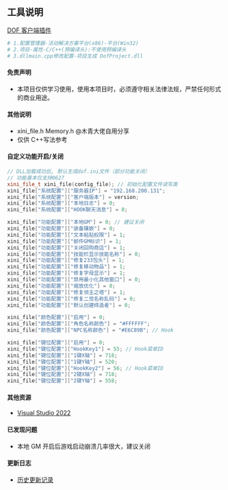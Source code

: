 ## 工具说明

[DOF 客户端插件](https://github.com/manydots/DofProject)

```sh
# 1.配置管理器-活动解决方案平台(x86)-平台(Win32)
# 2.项目-属性-C/C++(预编译头):不使用预编译头
# 3.dllmain.cpp修改配置-项目生成 DofProject.dll
```

#### 免责声明

- 本项目仅供学习使用，使用本项目时，必须遵守相关法律法规，严禁任何形式的商业用途。

#### 其他说明

- xini_file.h Memory.h @木青大佬自用分享
- 仅供 C++写法参考

#### 自定义功能开启/关闭

```c++
// DLL加载成功后, 默认生成dof.ini文件（部分功能关闭）
// 功能基本仅支持0627
xini_file_t xini_file(config_file); // 初始化配置文件读写类
xini_file["系统配置"]["服务器IP"] = "192.168.200.131";
xini_file["系统配置"]["客户端版本"] = version;
xini_file["系统配置"]["本地日志"] = 0;
xini_file["系统配置"]["HOOK聊天消息"] = 0;

xini_file["功能配置"]["本地GM"] = 0; // 建议关闭
xini_file["功能配置"]["装备镶嵌"] = 0;
xini_file["功能配置"]["文本粘贴权限"] = 1;
xini_file["功能配置"]["邮件GM标识"] = 1;
xini_file["功能配置"]["关闭回购商店"] = 1;
xini_file["功能配置"]["技能栏显示技能名称"] = 0;
xini_file["功能配置"]["修复233包头"] = 1;
xini_file["功能配置"]["修复移动物品"] = 1;
xini_file["功能配置"]["修复字母显示"] = 1;
xini_file["功能配置"]["禁用最小化其他窗口"] = 0;
xini_file["功能配置"]["缩放优化"] = 0;
xini_file["功能配置"]["修复领主之塔"] = 1;
xini_file["功能配置"]["修复二觉名称乱码"] = 0;
xini_file["功能配置"]["默认创建缔造者"] = 0;

xini_file["颜色配置"]["启用"] = 0;
xini_file["颜色配置"]["角色名称颜色"] = "#FFFFFF";
xini_file["颜色配置"]["NPC名称颜色"] = "#E6C89B"; // Hook

xini_file["键位配置"]["启用"] = 0;
xini_file["键位配置"]["HookKey1"] = 55; // Hook菜单ID
xini_file["键位配置"]["1键X轴"] = 718;
xini_file["键位配置"]["1键Y轴"] = 520;
xini_file["键位配置"]["HookKey2"] = 56; // Hook菜单ID
xini_file["键位配置"]["2键X轴"] = 718;
xini_file["键位配置"]["2键Y轴"] = 558;
```

#### 其他资源

- [Visual Studio 2022](https://visualstudio.microsoft.com/zh-hans/downloads/)

#### 已发现问题

- 本地 GM 开启后游戏启动崩溃几率很大，建议关闭

#### 更新日志

- [历史更新记录](https://github.com/manydots/DofProject/blob/main/CHANGELOG.md)